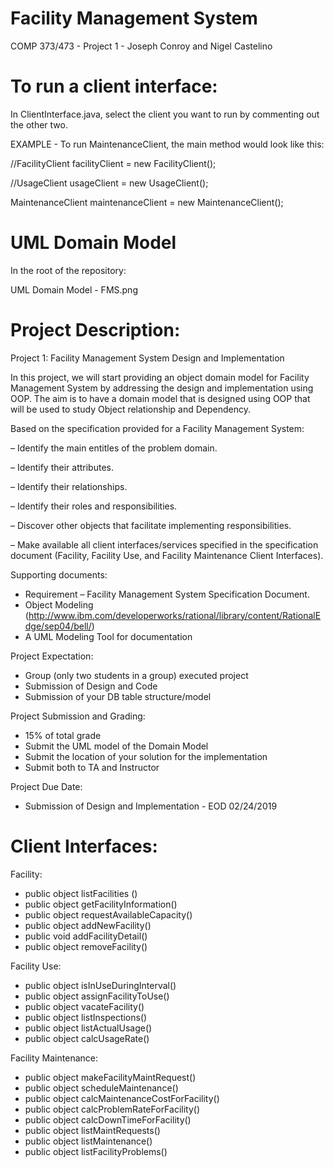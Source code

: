 # Facility Management System
COMP 373/473 - Project 1 - Joseph Conroy and Nigel Castelino

# To run a client interface:
In ClientInterface.java, select the client you want to run by commenting out the other two.

EXAMPLE - To run MaintenanceClient, the main method would look like this:

//FacilityClient facilityClient = new FacilityClient();

//UsageClient usageClient = new UsageClient();

MaintenanceClient maintenanceClient = new MaintenanceClient();

# UML Domain Model
In the root of the repository:

UML Domain Model - FMS.png

# Project Description:

Project 1: Facility Management System Design and Implementation

In this project, we will start providing an object domain model for Facility Management System by
addressing the design and implementation using OOP. The aim is to have a domain model that is
designed using OOP that will be used to study Object relationship and Dependency.

Based on the specification provided for a Facility Management System:

– Identify the main entitles of the problem domain.

– Identify their attributes.

– Identify their relationships.

– Identify their roles and responsibilities.

– Discover other objects that facilitate implementing responsibilities.

– Make available all client interfaces/services specified in the specification document
(Facility, Facility Use, and Facility Maintenance Client Interfaces).

Supporting documents:
- Requirement – Facility Management System Specification Document.
- Object Modeling
(http://www.ibm.com/developerworks/rational/library/content/RationalEdge/sep04/bell/)
- A UML Modeling Tool for documentation

Project Expectation:
- Group (only two students in a group) executed project
- Submission of Design and Code
- Submission of your DB table structure/model

Project Submission and Grading:
- 15% of total grade
- Submit the UML model of the Domain Model
- Submit the location of your solution for the implementation
- Submit both to TA and Instructor

Project Due Date:
- Submission of Design and Implementation - EOD 02/24/2019

# Client Interfaces:

Facility:
- public object listFacilities ()
- public object getFacilityInformation()
- public object requestAvailableCapacity()
- public object addNewFacility()
- public void addFacilityDetail()
- public object removeFacility()

Facility Use:
- public object isInUseDuringInterval()
- public object assignFacilityToUse()
- public object vacateFacility()
- public object listInspections()
- public object listActualUsage()
- public object calcUsageRate()

Facility Maintenance:
- public object makeFacilityMaintRequest()
- public object scheduleMaintenance() 
- public object calcMaintenanceCostForFacility()
- public object calcProblemRateForFacility()
- public object calcDownTimeForFacility()
- public object listMaintRequests()
- public object listMaintenance()
- public object listFacilityProblems() 
